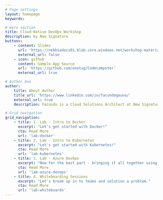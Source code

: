 ```yaml
---
# Page settings
layout: homepage
keywords:

# Hero section
title: Cloud-Native DevOps Workshop
description: by New Signature
buttons:
    - content: Slides
      url: 'https://nebbiadocs01.blob.core.windows.net/workshop-material/[Generic] Automated Testing Workshop Slides.zip'
      external_url: false
    - icon: github
      content: Sample App Source
      url: 'https://github.com/onetug/Codecampster'
      external_url: true

# Author box
author:
    title: About Author
    title_url: 'https://www.linkedin.com/in/facundogauna/'
    external_url: true
    description: Facundo is a Cloud Solutions Architect at New Signature. He enjoys helping clients with architecture, containers/orchestration, and stream lining development processes.

# Grid navigation
grid_navigation:
    - title: 1. Lab - Intro to Docker
      excerpt: "Let's get started with Docker!"
      cta: Read More
      url: 'lab-docker'
    - title: 2. Lab - Intro to Kubernetes
      excerpt: "Let's get started with Kubernetes!"
      cta: Read More
      url: 'lab-kubernetes'
    - title: 3. Lab - Azure DevOps
      excerpt: "Now for the best part - bringing it all together using Azure DevOps!"
      cta: Read More
      url: 'lab-azure-devops'
    - title: 4. Whiteboarding Sessions
      excerpt: "Let's break up in to teams and solution a problem."
      cta: Read More
      url: 'lab-whiteboards'
---
```

